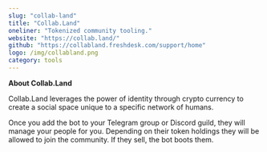 ```yaml
---
slug: "collab-land"
title: "Collab.Land"
oneliner: "Tokenized community tooling."
website: "https://collab.land/"
github: "https://collabland.freshdesk.com/support/home"
logo: /img/collabland.png
category: tools
---
```


<b>About Collab.Land</b>

Collab.Land leverages the power of identity through crypto currency to create a social space unique to a specific network of humans.

Once you add the bot to your Telegram group or Discord guild, they will manage your people for you. Depending on their token holdings they will be allowed to join the community. If they sell, the bot boots them.
